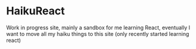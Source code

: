 # HaikuReact
Work in progress site, mainly a sandbox for me learning React, eventually I want to move all my haiku things to this site (only recently started learning react)
